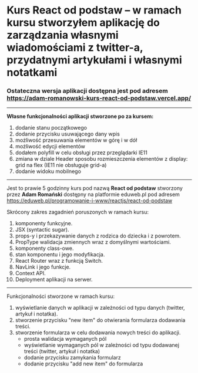 # Kurs React od podstaw – w ramach kursu stworzyłem aplikację do zarządzania własnymi wiadomościami z twitter-a, przydatnymi artykułami i własnymi notatkami

### Ostateczna wersja aplikacji dostępna jest pod adresem https://adam-romanowski-kurs-react-od-podstaw.vercel.app/

***
**Własne funkcjonalności aplikacji stworzone po za kursem:**

1. dodanie stanu początkowego
2. dodanie przycisku usuwającego dany wpis
3. możliwość przesuwania elementów w górę i w dół
4. możliwość edycji elementów
5. dodałem polyfill w celu obsługi przez przeglądarki IE11
6. zmiana w dziale Header sposobu rozmieszczenia elementów z display: grid na flex (IE11 nie obsługuje grid-a)
7. dodanie widoku mobilnego

***
Jest to prawie 5 godzinny kurs pod nazwą **React od podstaw** stworzony przez **Adam Romański** dostępny na platformie eduweb.pl pod adresem https://eduweb.pl/programowanie-i-www/reactjs/react-od-podstaw

Skrócony zakres zagadnień poruszonych w ramach kursu:

1. komponenty funkcyjne.
2. JSX (syntactic sugar).
3. props-y i przekazywanie danych z rodzica do dziecka i z powrotem.
4. PropType walidacja zmiennych wraz z domyślnymi wartościami.
5. komponenty class-owe.
6. stan komponentu i jego modyfikacja.
7. React Router wraz z funkcją Switch.
8. NavLink i jego funkcje.
9. Context API.
9. Deployment aplikacji na serwer.

***

Funkcjonalności stworzone w ramach kursu:
1. wyświetlanie danych w aplikacji w zależności od typu danych (twitter, artykuł i notatka).
2. stworzenie przycisku "new item" do otwierania formularza dodawania treści.
3. stworzenie formularza w celu dodawania nowych treści do aplikacji.
    * prosta walidacja wymaganych pól
    * wyświetlanie wymaganych pól w zależności od typu dodawanej treści (twitter, artykuł i notatka)
    * dodanie przycisku zamykania formularz
    * dodanie przycisku "add new item" do formularza
